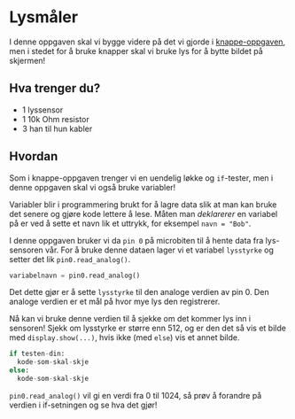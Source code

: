 # Lysmåler

I denne oppgaven skal vi bygge videre på det vi gjorde i [knappe-oppgaven](https://informativ.github.io/microbit-oppgaver/experiments/button_intro/task),
men i stedet for å bruke knapper skal vi bruke lys for å bytte bildet på skjermen!

## Hva trenger du?

* 1 lyssensor
* 1 10k Ohm resistor
* 3 han til hun kabler

## Hvordan

Som i knappe-oppgaven trenger vi en uendelig løkke og `if`-tester,
men i denne oppgaven skal vi også bruke variabler!

Variabler blir i programmering brukt for å lagre data slik at man kan bruke det senere og gjøre kode lettere å lese.
Måten man *deklarerer* en variabel på er ved å sette et navn lik et uttrykk, for eksempel `navn = "Bob"`.

I denne oppgaven bruker vi da `pin 0` på microbiten til å hente data fra lys-sensoren vår.
For å bruke denne dataen lager vi et variabel `lysstyrke` og setter det lik `pin0.read_analog()`.
```python
variabelnavn = pin0.read_analog()
``` 
Det dette gjør er å sette `lysstyrke` til den analoge verdien av pin 0. Den analoge verdien er et mål på hvor mye lys den registrerer.

Nå kan vi bruke denne verdien til å sjekke om det kommer lys inn i sensoren!
Sjekk om lysstyrke er større enn 512, og er den det så vis et bilde med `display.show(...)`, hvis ikke (med `else`) vis et annet bilde. 
```python
if testen-din:
  kode-som-skal-skje
else:
  kode-som-skal-skje
```


`pin0.read_analog()` vil gi en verdi fra 0 til 1024, så prøv å forandre på verdien i if-setningen og se hva det gjør!
